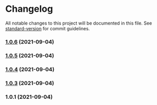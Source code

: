 # Changelog

All notable changes to this project will be documented in this file. See [standard-version](https://github.com/conventional-changelog/standard-version) for commit guidelines.

### [1.0.6](https://github.com/tuanngominh/js-lib-formats/compare/v1.0.5...v1.0.6) (2021-09-04)

### [1.0.5](https://github.com/tuanngominh/js-lib-formats/compare/v1.0.4...v1.0.5) (2021-09-04)

### [1.0.4](https://github.com/tuanngominh/js-lib-formats/compare/v1.0.3...v1.0.4) (2021-09-04)

### [1.0.3](https://github.com/tuanngominh/js-lib-formats/compare/v1.0.1...v1.0.3) (2021-09-04)

### 1.0.1 (2021-09-04)
